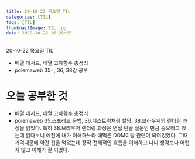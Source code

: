 ```yaml
---
title: 20-10-22 목요일 TIL
categories: [TIL]
tags: [TIL]
thumbnailImage: TIL.jpg
date: 2020-10-22 16:28:05
---
```


<!-- more -->
20-10-22 목요일 TIL
- 배열 메서드, 배열 고차함수 총정리
- poiemaweb 35=, 36, 38강 공부
<!-- excerpt -->

# 오늘 공부한 것

- 배열 메서드, 배열 고차함수 총정리
- poiemaweb 35.스프레드 문법, 36.디스트럭처링 할당, 38.브라우저의 렌더링 과정을 읽었다. 특히 38.브라우저 렌더링 과정은 면접 단골 질문인 만큼 중요하고 했는데 읽다보니 예전에 내가 이해하느라 애먹은 DOM이랑 관련이 되어있었다. 그때 기억때문에 약간 겁을 먹었는데 정작 전체적인 흐름을 이해하고 나니 생각보다 어렵지 않고 이해가 잘 되었다.
